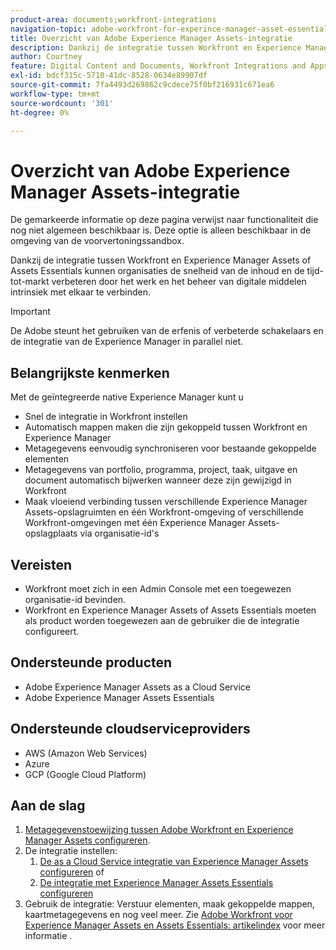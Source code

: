 ```yaml
---
product-area: documents;workfront-integrations
navigation-topic: adobe-workfront-for-experince-manager-asset-essentials
title: Overzicht van Adobe Experience Manager Assets-integratie
description: Dankzij de integratie tussen Workfront en Experience Manager Assets of Assets Essentials kunnen organisaties de snelheid van de inhoud en de tijd-aan-markt verbeteren door het werk en het beheer van digitale middelen intrinsiek met elkaar te verbinden.
author: Courtney
feature: Digital Content and Documents, Workfront Integrations and Apps
exl-id: bdcf315c-5710-41dc-8528-0634e89907df
source-git-commit: 7fa4493d269862c9cdece75f0bf216931c671ea6
workflow-type: tm+mt
source-wordcount: '301'
ht-degree: 0%

---
```


# Overzicht van Adobe Experience Manager Assets-integratie

<span class="preview">De gemarkeerde informatie op deze pagina verwijst naar functionaliteit die nog niet algemeen beschikbaar is. Deze optie is alleen beschikbaar in de omgeving van de voorvertoningssandbox.</span>

<!-- Audited: 12/2023 -->

Dankzij de integratie tussen Workfront en Experience Manager Assets of Assets Essentials kunnen organisaties de snelheid van de inhoud en de tijd-tot-markt verbeteren door het werk en het beheer van digitale middelen intrinsiek met elkaar te verbinden.

>[!IMPORTANT]
>
>De Adobe steunt het gebruiken van de erfenis of verbeterde schakelaars en de integratie van de Experience Manager in parallel niet.

## Belangrijkste kenmerken

Met de geïntegreerde native Experience Manager kunt u

* Snel de integratie in Workfront instellen
* Automatisch mappen maken die zijn gekoppeld tussen Workfront en Experience Manager
* Metagegevens eenvoudig synchroniseren voor bestaande gekoppelde elementen
* Metagegevens van portfolio, programma, project, taak, uitgave en document automatisch bijwerken wanneer deze zijn gewijzigd in Workfront
* Maak vloeiend verbinding tussen verschillende Experience Manager Assets-opslagruimten en één Workfront-omgeving of verschillende Workfront-omgevingen met één Experience Manager Assets-opslagplaats via organisatie-id&#39;s


## Vereisten

* Workfront moet zich in een Admin Console met een toegewezen organisatie-id bevinden.
* Workfront en Experience Manager Assets of Assets Essentials moeten als product worden toegewezen aan de gebruiker die de integratie configureert.


## Ondersteunde producten

* Adobe Experience Manager Assets as a Cloud Service
* Adobe Experience Manager Assets Essentials

## Ondersteunde cloudserviceproviders

* AWS (Amazon Web Services)
* Azure
* <span class="preview">GCP (Google Cloud Platform)</span>


## Aan de slag

1. [Metagegevenstoewijzing tussen Adobe Workfront en Experience Manager Assets configureren](https://experienceleague.adobe.com/docs/experience-manager-cloud-service/content/assets/integrations/configure-asset-metadata-mapping.html?lang=en).
1. De integratie instellen:
   1. [De as a Cloud Service integratie van Experience Manager Assets configureren](/help/quicksilver/administration-and-setup/configure-integrations/configure-aacs-integration.md)
of
   1. [De integratie met Experience Manager Assets Essentials configureren](/help/quicksilver/documents/adobe-workfront-for-experience-manager-assets-essentials/setup-asset-essentials.md)
1. Gebruik de integratie: Verstuur elementen, maak gekoppelde mappen, kaartmetagegevens en nog veel meer. Zie [Adobe Workfront voor Experience Manager Assets en Assets Essentials: artikelindex](/help/quicksilver/documents/adobe-workfront-for-experience-manager-assets-essentials/workfront-for-aem-asset-essentials.md) voor meer informatie .
